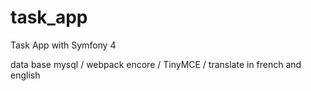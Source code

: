 # task_app
Task App with Symfony 4

data base mysql / webpack encore / TinyMCE / translate in french and english

